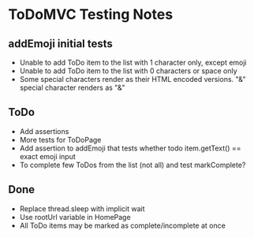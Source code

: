 # ToDoMVC Testing Notes

## addEmoji initial tests

- Unable to add ToDo item to the list with 1 character only, except emoji 
- Unable to add ToDo item to the list with 0 characters or space only
- Some special characters render as their HTML encoded versions. "&" special character renders as "&amp;"

## ToDo
- Add assertions
- More tests for ToDoPage
- Add assertion to addEmoji that tests whether todo item.getText() == exact emoji input
- To complete few ToDos from the list (not all) and test markComplete?

## Done
- Replace thread.sleep with implicit wait
- Use rootUrl variable in HomePage
- All ToDo items may be marked as complete/incomplete at once 